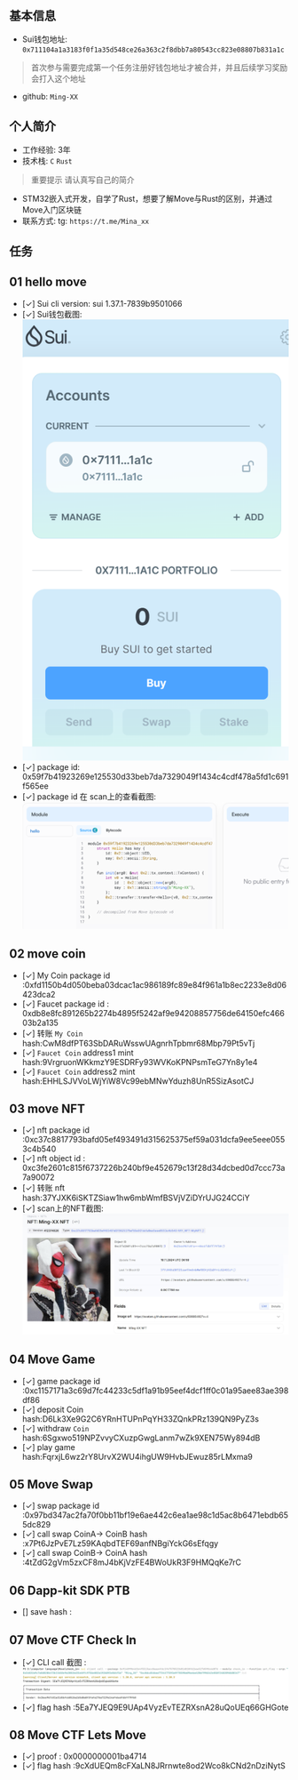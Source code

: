 ## 基本信息
- Sui钱包地址: `0x711104a1a3183f0f1a35d548ce26a363c2f8dbb7a80543cc823e08807b831a1c`
> 首次参与需要完成第一个任务注册好钱包地址才被合并，并且后续学习奖励会打入这个地址
- github: `Ming-XX`

## 个人简介
- 工作经验: 3年
- 技术栈: `C` `Rust`
> 重要提示 请认真写自己的简介
- STM32嵌入式开发，自学了Rust，想要了解Move与Rust的区别，并通过Move入门区块链
- 联系方式: tg: `https://t.me/Mina_xx` 

## 任务

##   01 hello move  
- [✓] Sui cli version: sui 1.37.1-7839b9501066
- [✓] Sui钱包截图: ![Sui钱包截图](./images/qb.png)
- [✓] package id: 0x59f7b41923269e125530d33beb7da7329049f1434c4cdf478a5fd1c691f565ee
- [✓] package id 在 scan上的查看截图:![Scan截图](./images/l.png)

##   02 move coin
- [✓] My Coin package id :0xfd1150b4d050beba03dcac1ac986189fc89e84f961a1b8ec2233e8d06423dca2
- [✓] Faucet package id : 0xdb8e8fc891265b2274b4895f5242af9e94208857756de64150efc46603b2a135
- [✓] 转账 `My Coin` hash:CwM8dfPT63SbDARuWsswUAgnrhTpbmr68Mbp79Pt5vTj
- [✓] `Faucet Coin` address1 mint hash:9VrgruonWKkmzY9ESDRFy93WVKoKPNPsmTeG7Yn8y1e4
- [✓] `Faucet Coin` address2 mint hash:EHHLSJVVoLWjYiW8Vc99ebMNwYduzh8UnR5SizAsotCJ


##   03 move NFT
- [✓] nft package id :0xc37c8817793bafd05ef493491d315625375ef59a031dcfa9ee5eee0553c4b540
- [✓] nft object id : 0xc3fe2601c815f6737226b240bf9e452679c13f28d34dcbed0d7ccc73a7a90072
- [✓] 转账 nft  hash:37YJXK6iSKTZSiaw1hw6mbWmfBSVjVZiDYrUJG24CCiY
- [✓] scan上的NFT截图:![Scan截图](./images/nft.jpg)

##   04 Move Game
- [✓]  game package id :0xc1157171a3c69d7fc44233c5df1a91b95eef4dcf1ff0c01a95aee83ae398df86
- [✓]  deposit Coin hash:D6Lk3Xe9G2C6YRnHTUPnPqYH33ZQnkPRz139QN9PyZ3s
- [✓]  withdraw `Coin` hash:6Sgxwo519NPZvvyCXuzpGwgLanm7wZk9XEN75Wy894dB
- [✓]  play game hash:FqrxjL6wz2rY8UrvX2WU4ihgUW9HvbJEwuz85rLMxma9

##   05 Move Swap
- [✓]  swap package id :0x97bd347ac2fa70f0bb11bf19e6ae442c6ea1ae98c1d5ac8b6471ebdb655dc829
- [✓]  call swap CoinA-> CoinB  hash :x7Pt6JzPvE7Lz59KAqbdTEF69anfNBgiYckG6sEfqgy
- [✓]  call swap CoinB-> CoinA  hash :4tZdG2gVm5zxCF8mJ4bKjVzFE4BWoUkR3F9HMQqKe7rC

##   06 Dapp-kit SDK PTB
- [] save hash :

##   07 Move CTF Check In
- [✓] CLI call 截图 : ![截图](./images/check_in.jpg)
- [✓]  flag hash :5Ea7YJEQ9E9UAp4VyzEvTEZRXsnA28uQoUEq66GHGote


##   08 Move CTF Lets Move
- [✓] proof : 0x0000000001ba4714
- [✓] flag hash :9cXdUEQm8cFXaLN8JRrnwte8od2Wco8kCNd2nDziNytS
